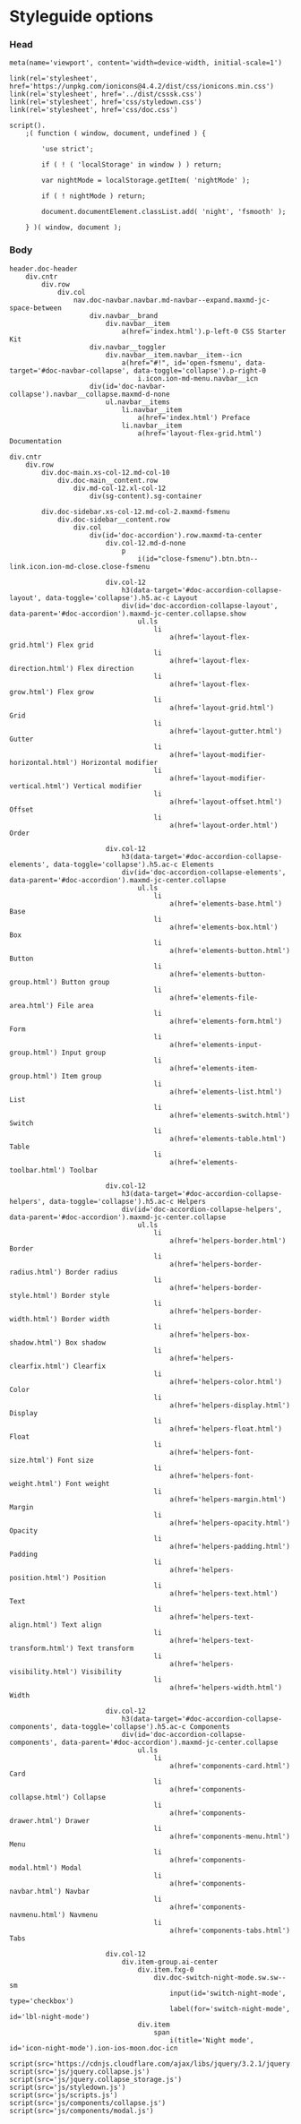 # Styleguide options

### Head

	meta(name='viewport', content='width=device-width, initial-scale=1')

	link(rel='stylesheet', href='https://unpkg.com/ionicons@4.4.2/dist/css/ionicons.min.css')
	link(rel='stylesheet', href='../dist/csssk.css')
	link(rel='stylesheet', href='css/styledown.css')
	link(rel='stylesheet', href='css/doc.css')

	script().
		;( function ( window, document, undefined ) {

			'use strict';

			if ( ! ( 'localStorage' in window ) ) return;

			var nightMode = localStorage.getItem( 'nightMode' );

			if ( ! nightMode ) return;

			document.documentElement.classList.add( 'night', 'fsmooth' );

		} )( window, document );

### Body

	header.doc-header
		div.cntr
			div.row
				div.col
					nav.doc-navbar.navbar.md-navbar--expand.maxmd-jc-space-between
						div.navbar__brand
							div.navbar__item
								a(href='index.html').p-left-0 CSS Starter Kit
						div.navbar__toggler
							div.navbar__item.navbar__item--icn
								a(href="#!", id='open-fsmenu', data-target='#doc-navbar-collapse', data-toggle='collapse').p-right-0
									i.icon.ion-md-menu.navbar__icn
						div(id='doc-navbar-collapse').navbar__collapse.maxmd-d-none
							ul.navbar__items
								li.navbar__item
									a(href='index.html') Preface
								li.navbar__item
									a(href='layout-flex-grid.html') Documentation

	div.cntr
		div.row
			div.doc-main.xs-col-12.md-col-10
				div.doc-main__content.row
					div.md-col-12.xl-col-12
						div(sg-content).sg-container

			div.doc-sidebar.xs-col-12.md-col-2.maxmd-fsmenu
				div.doc-sidebar__content.row
					div.col
						div(id='doc-accordion').row.maxmd-ta-center
							div.col-12.md-d-none
								p
									i(id="close-fsmenu").btn.btn--link.icon.ion-md-close.close-fsmenu

							div.col-12
								h3(data-target='#doc-accordion-collapse-layout', data-toggle='collapse').h5.ac-c Layout
								div(id='doc-accordion-collapse-layout', data-parent='#doc-accordion').maxmd-jc-center.collapse.show
									ul.ls
										li
											a(href='layout-flex-grid.html') Flex grid
										li
											a(href='layout-flex-direction.html') Flex direction
										li
											a(href='layout-flex-grow.html') Flex grow
										li
											a(href='layout-grid.html') Grid
										li
											a(href='layout-gutter.html') Gutter
										li
											a(href='layout-modifier-horizontal.html') Horizontal modifier
										li
											a(href='layout-modifier-vertical.html') Vertical modifier
										li
											a(href='layout-offset.html') Offset
										li
											a(href='layout-order.html') Order

							div.col-12
								h3(data-target='#doc-accordion-collapse-elements', data-toggle='collapse').h5.ac-c Elements
								div(id='doc-accordion-collapse-elements', data-parent='#doc-accordion').maxmd-jc-center.collapse
									ul.ls
										li
											a(href='elements-base.html') Base
										li
											a(href='elements-box.html') Box
										li
											a(href='elements-button.html') Button
										li
											a(href='elements-button-group.html') Button group
										li
											a(href='elements-file-area.html') File area
										li
											a(href='elements-form.html') Form
										li
											a(href='elements-input-group.html') Input group
										li
											a(href='elements-item-group.html') Item group
										li
											a(href='elements-list.html') List
										li
											a(href='elements-switch.html') Switch
										li
											a(href='elements-table.html') Table
										li
											a(href='elements-toolbar.html') Toolbar

							div.col-12
								h3(data-target='#doc-accordion-collapse-helpers', data-toggle='collapse').h5.ac-c Helpers
								div(id='doc-accordion-collapse-helpers', data-parent='#doc-accordion').maxmd-jc-center.collapse
									ul.ls
										li
											a(href='helpers-border.html') Border
										li
											a(href='helpers-border-radius.html') Border radius
										li
											a(href='helpers-border-style.html') Border style
										li
											a(href='helpers-border-width.html') Border width
										li
											a(href='helpers-box-shadow.html') Box shadow
										li
											a(href='helpers-clearfix.html') Clearfix
										li
											a(href='helpers-color.html') Color
										li
											a(href='helpers-display.html') Display
										li
											a(href='helpers-float.html') Float
										li
											a(href='helpers-font-size.html') Font size
										li
											a(href='helpers-font-weight.html') Font weight
										li
											a(href='helpers-margin.html') Margin
										li
											a(href='helpers-opacity.html') Opacity
										li
											a(href='helpers-padding.html') Padding
										li
											a(href='helpers-position.html') Position
										li
											a(href='helpers-text.html') Text
										li
											a(href='helpers-text-align.html') Text align
										li
											a(href='helpers-text-transform.html') Text transform
										li
											a(href='helpers-visibility.html') Visibility
										li
											a(href='helpers-width.html') Width

							div.col-12
								h3(data-target='#doc-accordion-collapse-components', data-toggle='collapse').h5.ac-c Components
								div(id='doc-accordion-collapse-components', data-parent='#doc-accordion').maxmd-jc-center.collapse
									ul.ls
										li
											a(href='components-card.html') Card
										li
											a(href='components-collapse.html') Collapse
										li
											a(href='components-drawer.html') Drawer
										li
											a(href='components-menu.html') Menu
										li
											a(href='components-modal.html') Modal
										li
											a(href='components-navbar.html') Navbar
										li
											a(href='components-navmenu.html') Navmenu
										li
											a(href='components-tabs.html') Tabs

							div.col-12
								div.item-group.ai-center
									div.item.fxg-0
										div.doc-switch-night-mode.sw.sw--sm
											input(id='switch-night-mode', type='checkbox')
											label(for='switch-night-mode', id='lbl-night-mode')
									div.item
										span
											i(title='Night mode', id='icon-night-mode').ion-ios-moon.doc-icn

	script(src='https://cdnjs.cloudflare.com/ajax/libs/jquery/3.2.1/jquery.min.js')
	script(src='js/jquery.collapse.js')
	script(src='js/jquery.collapse_storage.js')
	script(src='js/styledown.js')
	script(src='js/scripts.js')
	script(src='js/components/collapse.js')
	script(src='js/components/modal.js')
